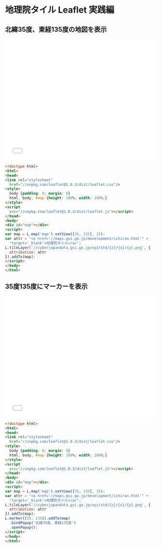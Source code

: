 # 地理院タイル Leaflet 実践編
## 北緯35度、東経135度の地図を表示

<iframe width="100%" height="400px" frameborder="0" src="html/35135.html"></iframe>

```html
<!doctype html>
<html>
<head>
<link rel="stylesheet"
  href="//unpkg.com/leaflet@1.0.3/dist/leaflet.css"/>
<style>
  body {padding: 0; margin: 0}
  html, body, #map {height: 100%; width: 100%;}
</style>
<script
  src="//unpkg.com/leaflet@1.0.3/dist/leaflet.js"></script>
</head>
<body>
<div id="map"></div>
<script>
var map = L.map('map').setView([35, 135], 15);
var attr = "<a href='//maps.gsi.go.jp/development/ichiran.html'" +
  "target='_blank'>地理院タイル</a>";
L.tileLayer('//cyberjapandata.gsi.go.jp/xyz/std/{z}/{x}/{y}.png', {
  attribution: attr
}).addTo(map);
</script>
</body>
</html>
```

## 35度135度にマーカーを表示

<iframe width="100%" height="400px" frameborder="0" src="html/marker.html"></iframe>

```html
<!doctype html>
<html>
<head>
<link rel="stylesheet"
  href="//unpkg.com/leaflet@1.0.3/dist/leaflet.css"/>
<style>
  body {padding: 0; margin: 0}
  html, body, #map {height: 100%; width: 100%;}
</style>
<script
  src="//unpkg.com/leaflet@1.0.3/dist/leaflet.js"></script>
</head>
<body>
<div id="map"></div>
<script>
var map = L.map('map').setView([35, 135], 15);
var attr = "<a href='//maps.gsi.go.jp/development/ichiran.html'" +
  "target='_blank'>地理院タイル</a>";
L.tileLayer('//cyberjapandata.gsi.go.jp/xyz/std/{z}/{x}/{y}.png', {
  attribution: attr
}).addTo(map);
L.marker([35, 135]).addTo(map)
  .bindPopup('北緯35度、東経135度')
  .openPopup();
</script>
</body>
</html>
```
